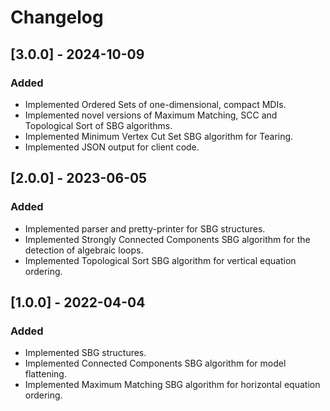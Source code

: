 # Changelog

## [3.0.0] - 2024-10-09
### Added
- Implemented Ordered Sets of one-dimensional, compact MDIs.
- Implemented novel versions of Maximum Matching, SCC and Topological Sort of SBG algorithms.
- Implemented Minimum Vertex Cut Set SBG algorithm for Tearing.
- Implemented JSON output for client code.

## [2.0.0] - 2023-06-05
### Added
- Implemented parser and pretty-printer for SBG structures.
- Implemented Strongly Connected Components SBG algorithm for the detection of algebraic loops.
- Implemented Topological Sort SBG algorithm for vertical equation ordering.

## [1.0.0] - 2022-04-04
### Added
- Implemented SBG structures.
- Implemented Connected Components SBG algorithm for model flattening.
- Implemented Maximum Matching SBG algorithm for horizontal equation ordering.
